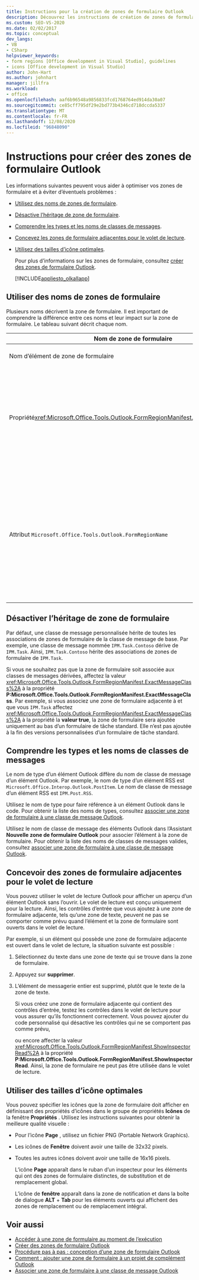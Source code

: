 ```yaml
---
title: Instructions pour la création de zones de formulaire Outlook
description: Découvrez les instructions de création de zones de formulaire Outlook qui peuvent vous aider à optimiser vos zones de formulaire et à éviter des problèmes potentiels.
ms.custom: SEO-VS-2020
ms.date: 02/02/2017
ms.topic: conceptual
dev_langs:
- VB
- CSharp
helpviewer_keywords:
- form regions [Office development in Visual Studio], guidelines
- icons [Office development in Visual Studio]
author: John-Hart
ms.author: johnhart
manager: jillfra
ms.workload:
- office
ms.openlocfilehash: aaf6b96548a9856833fcd1768764ed914da30a07
ms.sourcegitcommit: ce85cff795df29e2bd773b4346cd718dccda5337
ms.translationtype: MT
ms.contentlocale: fr-FR
ms.lasthandoff: 12/08/2020
ms.locfileid: "96848090"
---
```

# <a name="guidelines-to-create-outlook-form-regions"></a>Instructions pour créer des zones de formulaire Outlook
  Les informations suivantes peuvent vous aider à optimiser vos zones de formulaire et à éviter d’éventuels problèmes :

- [Utilisez des noms de zones de formulaire](#UsingFormRegions).

- [Désactive l’héritage de zone de formulaire](#DisablingInheritance).

- [Comprendre les types et les noms de classes de messages](#ClassNames).

- [Concevez les zones de formulaire adjacentes pour le volet de lecture](#ReadingPane).

- [Utilisez des tailles d’icône optimales](#UsingOptimal).

  Pour plus d’informations sur les zones de formulaire, consultez [créer des zones de formulaire Outlook](../vsto/creating-outlook-form-regions.md).

  [!INCLUDE[appliesto_olkallapp](../vsto/includes/appliesto-olkallapp-md.md)]

## <a name="use-form-region-names"></a><a name="UsingFormRegions"></a> Utiliser des noms de zones de formulaire
 Plusieurs noms décrivent la zone de formulaire. Il est important de comprendre la différence entre ces noms et leur impact sur la zone de formulaire. Le tableau suivant décrit chaque nom.

|Nom de zone de formulaire|Description|
|----------------------|-----------------|
|Nom d’élément de zone de formulaire|Nom que vous spécifiez pour l’élément **Zone de formulaire Outlook** dans la boîte de dialogue **Ajouter un nouvel élément** . Il s’agit du nom du fichier de code de zone de formulaire affiché dans l’ **Explorateur de solutions**.|
|Propriété<xref:Microsoft.Office.Tools.Outlook.FormRegionManifest.FormRegionName%2A>|Vous spécifiez ce nom dans la page **Fournissez un texte descriptif et sélectionnez vos préférences d’affichage** de l’Assistant **Nouvelle zone de formulaire Outlook** . Ce nom apparaît comme propriété **FormRegionName** dans la fenêtre **Propriétés** .<br /><br /> Utilisez la propriété <xref:Microsoft.Office.Tools.Outlook.FormRegionManifest.FormRegionName%2A> pour spécifier l’étiquette qui identifie la zone de formulaire dans l’interface utilisateur d’Outlook. Pour les zones de formulaire distinctes, ce nom s’affiche sous forme de bouton dans le ruban de l’élément Outlook.<br /><br /> Pour les zones de formulaire adjacentes, ce nom s’affiche sous forme de texte d’en-tête au-dessus de la zone de formulaire.|
|Attribut `Microsoft.Office.Tools.Outlook.FormRegionName`|Quand vous ajoutez un élément **Zone de formulaire Outlook** au projet, Visual Studio affecte à cette propriété le nom qualifié complet de la zone de formulaire. Le nom qualifié complet par défaut est le nom du complément VSTO associé au nom de la zone de formulaire par un point, par exemple `OutlookAddIn1.FormRegion1`.<br /><br /> Ce nom qualifié complet apparaît également en tant qu’attribut en haut de la classe de fabrique de zones de formulaire.<br /><br /> Utilisez l' `Microsoft.Office.Tools.Outlook.FormRegionName` attribut pour identifier de façon unique la zone de formulaire dans tous les compléments VSTO Outlook. Vous ne pouvez pas modifier la valeur de l' `Microsoft.Office.Tools.Outlook.FormRegionName` attribut en renommant l’élément de zone de formulaire ou en modifiant la <xref:Microsoft.Office.Tools.Outlook.FormRegionManifest.FormRegionName%2A> propriété. Pour modifier ce nom, vous devez modifier l’attribut `Microsoft.Office.Tools.Outlook.FormRegionName` dans le fichier de code de zone de formulaire.|

## <a name="disable-form-region-inheritance"></a><a name="DisablingInheritance"></a> Désactiver l’héritage de zone de formulaire
 Par défaut, une classe de message personnalisée hérite de toutes les associations de zones de formulaire de la classe de message de base. Par exemple, une classe de message nommée `IPM.Task.Contoso` dérive de `IPM.Task`. Ainsi, `IPM.Task.Contoso` hérite des associations de zones de formulaire de `IPM.Task`.

 Si vous ne souhaitez pas que la zone de formulaire soit associée aux classes de messages dérivées, affectez la valeur <xref:Microsoft.Office.Tools.Outlook.FormRegionManifest.ExactMessageClass%2A> à la propriété **P:Microsoft.Office.Tools.Outlook.FormRegionManifest.ExactMessageClass**. Par exemple, si vous associez une zone de formulaire adjacente à et que vous `IPM.Task` affectez <xref:Microsoft.Office.Tools.Outlook.FormRegionManifest.ExactMessageClass%2A> à la propriété la **valeur true**, la zone de formulaire sera ajoutée uniquement au bas d’un formulaire de tâche standard. Elle n’est pas ajoutée à la fin des versions personnalisées d’un formulaire de tâche standard.

## <a name="understand-types-and-message-class-names"></a><a name="ClassNames"></a> Comprendre les types et les noms de classes de messages
 Le nom de type d’un élément Outlook diffère du nom de classe de message d’un élément Outlook. Par exemple, le nom de type d’un élément RSS est `Microsoft.Office.Interop.Outlook.PostItem`. Le nom de classe de message d’un élément RSS est `IPM.Post.RSS`.

 Utilisez le nom de type pour faire référence à un élément Outlook dans le code. Pour obtenir la liste des noms de types, consultez [associer une zone de formulaire à une classe de message Outlook](../vsto/associating-a-form-region-with-an-outlook-message-class.md).

 Utilisez le nom de classe de message des éléments Outlook dans l’Assistant **Nouvelle zone de formulaire Outlook** pour associer l’élément à la zone de formulaire. Pour obtenir la liste des noms de classes de messages valides, consultez [associer une zone de formulaire à une classe de message Outlook](../vsto/associating-a-form-region-with-an-outlook-message-class.md).

## <a name="design-adjoining-form-regions-for-the-reading-pane"></a><a name="ReadingPane"></a> Concevoir des zones de formulaire adjacentes pour le volet de lecture
 Vous pouvez utiliser le volet de lecture Outlook pour afficher un aperçu d’un élément Outlook sans l’ouvrir. Le volet de lecture est conçu uniquement pour la lecture. Ainsi, les contrôles d’entrée que vous ajoutez à une zone de formulaire adjacente, tels qu’une zone de texte, peuvent ne pas se comporter comme prévu quand l’élément et la zone de formulaire sont ouverts dans le volet de lecture.

 Par exemple, si un élément qui possède une zone de formulaire adjacente est ouvert dans le volet de lecture, la situation suivante est possible :

1. Sélectionnez du texte dans une zone de texte qui se trouve dans la zone de formulaire.

2. Appuyez sur **supprimer**.

3. L’élément de messagerie entier est supprimé, plutôt que le texte de la zone de texte.

   Si vous créez une zone de formulaire adjacente qui contient des contrôles d’entrée, testez les contrôles dans le volet de lecture pour vous assurer qu’ils fonctionnent correctement. Vous pouvez ajouter du code personnalisé qui désactive les contrôles qui ne se comportent pas comme prévu,

   ou encore affecter la valeur <xref:Microsoft.Office.Tools.Outlook.FormRegionManifest.ShowInspectorRead%2A> à la propriété **P:Microsoft.Office.Tools.Outlook.FormRegionManifest.ShowInspectorRead**. Ainsi, la zone de formulaire ne peut pas être utilisée dans le volet de lecture.

## <a name="use-optimal-icon-sizes"></a><a name="UsingOptimal"></a> Utiliser des tailles d’icône optimales
 Vous pouvez spécifier les icônes que la zone de formulaire doit afficher en définissant des propriétés d’icônes dans le groupe de propriétés **Icônes** de la fenêtre **Propriétés** . Utilisez les instructions suivantes pour obtenir la meilleure qualité visuelle :

- Pour l’icône **Page** , utilisez un fichier PNG (Portable Network Graphics).

- Les icônes de **Fenêtre** doivent avoir une taille de 32x32 pixels.

- Toutes les autres icônes doivent avoir une taille de 16x16 pixels.

  L’icône **Page** apparaît dans le ruban d’un inspecteur pour les éléments qui ont des zones de formulaire distinctes, de substitution et de remplacement global.

  L’icône de **fenêtre** apparaît dans la zone de notification et dans la boîte de dialogue **ALT** + **Tab** pour les éléments ouverts qui affichent des zones de remplacement ou de remplacement intégral.

## <a name="see-also"></a>Voir aussi
- [Accéder à une zone de formulaire au moment de l’exécution](../vsto/accessing-a-form-region-at-run-time.md)
- [Créer des zones de formulaire Outlook](../vsto/creating-outlook-form-regions.md)
- [Procédure pas à pas : conception d’une zone de formulaire Outlook](../vsto/walkthrough-designing-an-outlook-form-region.md)
- [Comment : ajouter une zone de formulaire à un projet de complément Outlook](../vsto/how-to-add-a-form-region-to-an-outlook-add-in-project.md)
- [Associer une zone de formulaire à une classe de message Outlook](../vsto/associating-a-form-region-with-an-outlook-message-class.md)
